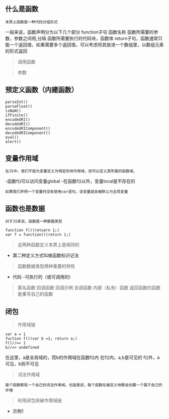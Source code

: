 ## 什么是函数

    本质上函数是一种代码分组形式
   一般来说，函数声明分为以下几个部分
    function子句
    函数名称
    函数所需要的参数，参数之间用,分隔
    函数所需要执行的代码块，函数体
    return子句，函数通常只能一个返回值，如果需要多个返回值，可以考虑将其放进一个数组里，以数组元素的形式返回

   > 调用函数

   > 参数

## 预定义函数（内建函数）

    parseInt()
    parseFloat()
    isNaN()
    ifFinite()
    encodeURI()
    decodeURI()
    encodeURIComponent()
    decodeURIComponent()
    eval()
    alert()

## 变量作用域

    在JS中，我们不能为变量定义为特定的块作用域，但可以定义其所属的函数域。

   -函数f()可以访问变量global
   -在函数f()以外，变量local是不存在的

   `如果我们声明一个变量时没有使用var语句，该变量就会被默认为全局变量`

## 函数也是数据

    对于JS来说，函数是一种数据类型

   ```
   function f()(retuern 1;)
   var f = function()(return 1;)
   ```
   > 这两种函数定义本质上是相同的

   - 第二种定义方式叫做函数标识记法

   > 函数数据类型两种重要的特性
   - 代码
   -可执行的（或可调用的）

   > 匿名函数
   > 回调函数
   > 回调示例
   > 自调函数
   > 内部（私有）函数
   > 返回函数的函数
   > 能重写自己的函数

## 闭包

   > 作用域链

   ```
   var a = 1
   fuction f()(var b =1; return a;)
   f()//=> 1
   b//=> undefined
   ```
   在这里，a是全局域的，而b的作用域在函数f()内
   在f()内，a,b是可见的
   f()外，a可见，b则不可见

   > 词法作用域

    每个函数都有一个自己的词法作用域。也就是说，每个函数在被定义地都会创建一个属于自己的环境

   > 利用闭包突破作用域链

   - 示例1

   ```

   ```

   >